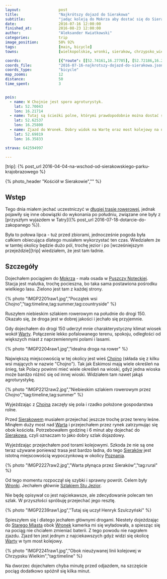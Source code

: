 ```yaml
---
layout:                 post
title:                  "Najkrótszy dojazd do Sierakowa"
subtitle:               "jadąc koleją do Mokrza aby dostać się do Sierakowa wystarczy tylko 20.4km"
date:                   2016-07-16 12:00:00
finished_at:            2016-08-23 12:00:00
author:                 "Aleksander Kwiatkowski"
categories:             trip
image_position:         50% 92%
tags:                   [main, bicycle]
towns:                  [wielkopolskie, wronki, sierakow, chrzypsko_wielkie]

coords:                 [{"route": [[52.74161,16.27705], [52.72186,16.28426], [52.71603,16.25602], [52.71187,16.24770], [52.71068,16.23594], [52.69877,16.21156], [52.69018,16.19792], [52.68425,16.13766], [52.68316,16.12067], [52.67629,16.10299], [52.66484,16.09827], [52.65797,16.08230], [52.65104,16.08067], [52.64672,16.08522], [52.65552,16.11157], [52.65365,16.11320], [52.63985,16.17809], [52.63084,16.21749], [52.62693,16.21920], [52.63136,16.25508], [52.62568,16.25791], [52.64412,16.29319], [52.66578,16.30898], [52.67161,16.30246], [52.69122,16.33319], [52.69721,16.35730], [52.71016,16.37378], [52.70522,16.38520]], "type": "bicycle"}]
coords_file:            "2016-07-16-najkrotszy-dojazd-do-sierakowa.json"
coords_type:            "bicycle"
map_zooms:              12
distance:               50
time_spent:             3


pois:
  - name: W Chojnie jest sporo agroturystyk.
    lat: 52.70043
    lon: 16.21714
  - name: Tutaj są ścieżki polne, którymi prawdopodobnie można dostać się do jeziora.
    lat: 52.62537
    lon: 16.25800
  - name: Zjazd do Wronek. Dobry widok na Wartę oraz most kolejowy na niej.
    lat: 52.69819
    lon: 16.35833

strava: 642594997

---
```


[event]: https://www.facebook.com/events/1022297097848300/
[trip]: {% post_url 2016-04-04-na-wschod-od-sierakowskiego-parku-krajobrazowego %}

[wiki-mokrz]: https://pl.wikipedia.org/wiki/Mokrz
[wiki-puszcza-notecka]: https://pl.wikipedia.org/wiki/Puszcza_Notecka
[wiki-chojno]: https://pl.wikipedia.org/wiki/Chojno-Wie%C5%9B
[wiki-sierakow]: https://pl.wikipedia.org/wiki/Sierak%C3%B3w
[wiki-warta]: https://pl.wikipedia.org/wiki/Warta
[wiki-poznan]: https://pl.wikipedia.org/wiki/Pozna%C5%84
[wiki-wronki]: https://pl.wikipedia.org/wiki/Wronki
[wiki-szlak-stu]: https://pl.wikipedia.org/wiki/Szlak_Stu_Jezior
[wiki-stare-miasto]: https://pl.wikipedia.org/wiki/Stare_Miasto_(powiat_szamotulski)

{% photo_header "Kościół w Sierakowie","" %}

Wstęp
-----

Tego dnia miałem jechać uczestniczyć w [długiej trasie rowerowej][event], jednak
pojawiły się inne obowiązki do wykonania po południu, związane one były z [przyszłym wyjazdem
w Tatry]({% post_url 2016-07-18-dotarcie-do-zakopanego %}).

Była to połowa lipca - tuż przed zbiorami, jednocześnie pogoda była całkiem obiecująca
dlatego musiałem wykorzystać ten czas. Wiedziałem że w tamtej okolicy będzie dużo pól, trochę
jezior i po [wcześniejszym przejeździe][trip] wiedziałem, że jest tam ładnie.

Szczegóły
---------

Dojechałem pociągiem do [Mokrza][wiki-mokrz] - mała osada w
[Puszczy Noteckiej][wiki-puszcza-notecka]. Stacja jest malutka, trochę pocieszna,
bo taka sama postawiona pośrodku wielkiego lasu. Zielono jest tam z każdej strony.

{% photo "IMGP2201raw1.jpg","Początek wsi Chojno","tag:timeline,tag:summer,tag:countryside" %}

Ruszyłem niebieskim szlakiem rowerowym na południe do drogi 150. Okazało się, że
droga jest w dobrej jakości i jechało się przyjemnie.

Gdy dojechałem do drogi 150 uderzył mnie charakterystyczny klimat wiosek wokół
[Warty][wiki-warta]. Połączenie lekko pofalowanego terenu, spokoju, odległości od
większych miast z naprzemiennymi polami i lasami.

{% photo "IMGP2204raw1.jpg","Idealna droga na rower" %}

Największą miejscowością w tej okolicy jest wieś [Chojno][wiki-chojno] (składa się
z kilku wsi mających w nazwie "Chojno"). Tak jak
Eskimosi mają wiele określeń na śnieg, tak Polacy powinni mieć wiele określeń
na wioski, gdyż jedna wioska może bardzo różnić się od innej wioski.
Widziałem tam nawet jakąś agroturystykę.

{% photo "IMGP2212raw2.jpg","Niebieskim szlakiem rowerowym przez Chojno","tag:timeline,tag:summer" %}

Wyjeżdzając z [Chojna][wiki-chojno] zaczęły się pola i rzadko położone
gospodarstwa rolne.

Przed [Sierakowem][wiki-sierakow] musiałem przejechać jeszcze trochę przez
tereny leśne. Minąłem duży most nad [Wartą][wiki-warta] i przejechałem przez
rynek zatrzymując się obok kościoła. Potrzebowałem godzinę i 6 minut aby
dojechać do [Sierakowa][wiki-sierakow], czyli oznaczam to jako dobry szlak dojazdowy.

Wyjeżdzając przejechałem pod torami kolejowymi. Szkoda że nie są one teraz
używane ponieważ trasa jest bardzo ładna, do tego [Sieraków][wiki-sierakow] jest
istotną miejscowością wypoczynkową w okolicy [Poznania][wiki-poznan].

{% photo "IMGP2227raw2.jpg","Warta płynąca przez Sieraków","tag:rural" %}

Od tego momentu rozpoczął się szybki i sprawny powrót. Celem były [Wronki][wiki-wronki].
Jechałem głównie [Szlakiem Stu Jezior][wiki-szlak-stu].

Nie będę opisywał co jest najciekawsze, ale zdecydowanie polecam ten szlak.
W przyszłości spróbuję przejechać jego resztę.

{% photo "IMGP2239raw1.jpg","Tutaj się uczył Henryk Szulczyński" %}

Spieszyłem się i dlatego jechałem głównymi drogami. Niestety dojeżdzając do
[Starego Miasta][wiki-stare-miasto] obok [Wronek][wiki-wronki] kamerka mi się
wyładowała, a spiesząc się na pociąg nie chciałem zmieniać baterii. Z tego
powodu nie nagrałem zjazdu. Zjazd ten jest jednym z najciekawszych gdyż
widzi się okolicę [Warty][wiki-warta] w tym most kolejowy.

{% photo "IMGP2241raw1.jpg","Obok nieużywanej linii kolejowej w Chrzypsku Wielkim","tag:timeline" %}

Na dworzec dojechałem chyba minutę przed odjazdem, na szczęście pociąg
dodatkowo spóźnił się kilka minut.
